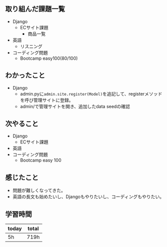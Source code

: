 ## 取り組んだ課題一覧
- Django
	- ECサイト課題
		- 商品一覧
- 英語
	- リスニング
- コーディング問題
	- Bootcamp easy100(80/100)
## わかったこと
- Django
	- admin.pyに`admin.site.register(Model)`を追記して、registerメソッドを呼び管理サイトに登録。
	- admin/で管理サイトを開き、追加したdata seedの確認
## 次やること
- Django
	- ECサイト課題
- 英語
- コーディング問題
	- Bootcamp easy 100
## 感じたこと
- 問題が難しくなってきた。
- 英語の長文も始めたいし、Djangoもやりたいし、コーディングもやりたい。
## 学習時間

| today | total |
| ----- | ----- |
| 5h    | 719h  |

